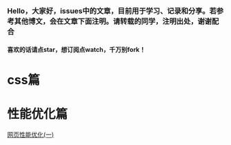 ### Hello，大家好，issues中的文章，目前用于学习、记录和分享。若参考其他博文，会在文章下面注明。请转载的同学，注明出处，谢谢配合

#### 喜欢的话请点star，想订阅点watch，千万别fork！

# css篇

# 性能优化篇
[网页性能优化(一)](github.com/Roe-Tian/roe-article/issues/1)
